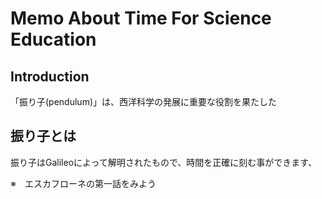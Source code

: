 # Memo About Time For Science Education

## Introduction
「振り子(pendulum)」は、西洋科学の発展に重要な役割を果たした



## 振り子とは
振り子はGalileoによって解明されたもので、時間を正確に刻む事ができます、


※　エスカフローネの第一話をみよう











